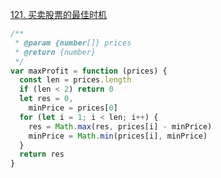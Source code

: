 [121. 买卖股票的最佳时机](https://leetcode-cn.com/problems/best-time-to-buy-and-sell-stock/)

```javascript
/**
 * @param {number[]} prices
 * @return {number}
 */
var maxProfit = function (prices) {
  const len = prices.length
  if (len < 2) return 0
  let res = 0,
    minPrice = prices[0]
  for (let i = 1; i < len; i++) {
    res = Math.max(res, prices[i] - minPrice)
    minPrice = Math.min(prices[i], minPrice)
  }
  return res
}
```
